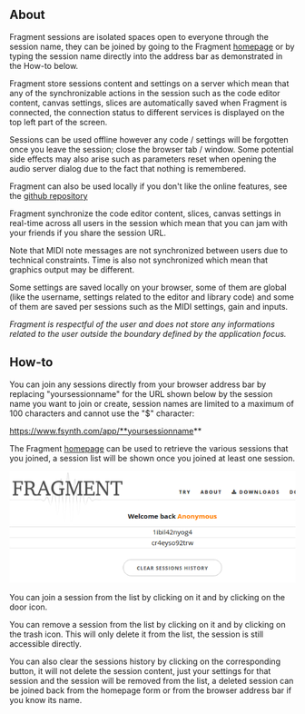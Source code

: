 ## About

Fragment sessions are isolated spaces open to everyone through the session name, they can be joined by going to the Fragment [homepage](https://www.fsynth.com/) or by typing the session name directly into the address bar as demonstrated in the How-to below.

Fragment store sessions content and settings on a server which mean that any of the synchronizable actions in the session such as the code editor content, canvas settings, slices are automatically saved when Fragment is connected, the connection status to different services is displayed on the top left part of the screen.

Sessions can be used offline however any code / settings will be forgotten once you leave the session; close the browser tab / window. Some potential side effects may also arise such as parameters reset when opening the audio server dialog due to the fact that nothing is remembered.

Fragment can also be used locally if you don't like the online features, see the [github repository](https://github.com/grz0zrg/fsynth)

Fragment synchronize the code editor content, slices, canvas settings in real-time across all users in the session which mean that you can jam with your friends if you share the session URL.

Note that MIDI note messages are not synchronized between users due to technical constraints. Time is also not synchronized which mean that graphics output may be different.

Some settings are saved locally on your browser, some of them are global (like the username, settings related to the editor and library code) and some of them are saved per sessions such as the MIDI settings, gain and inputs.

*Fragment is respectful of the user and does not store any informations related to the user outside the boundary defined by the application focus.*

## How-to

You can join any sessions directly from your browser address bar by replacing "yoursessionname" for the URL shown below by the session name you want to join or create, session names are limited to a maximum of 100 characters and cannot use the "$" character:

https://www.fsynth.com/app/**yoursessionname**

The Fragment [homepage](https://www.fsynth.com/) can be used to retrieve the various sessions that you joined, a session list will be shown once you joined at least one session.

![Sessions](images/homepage_sessions.png)

You can join a session from the list by clicking on it and by clicking on the door icon.

You can remove a session from the list by clicking on it and by clicking on the trash icon. This will only delete it from the list, the session is still accessible directly.

You can also clear the sessions history by clicking on the corresponding button, it will not delete the session content, just your settings for that session and the session will be removed from the list, a deleted session can be joined back from the homepage form or from the browser address bar if you know its name.

